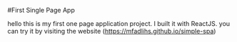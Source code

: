 #First Single Page App

hello this is my first one page application project. I built it with ReactJS. you can try it by visiting the website (https://mfadlihs.github.io/simple-spa)
